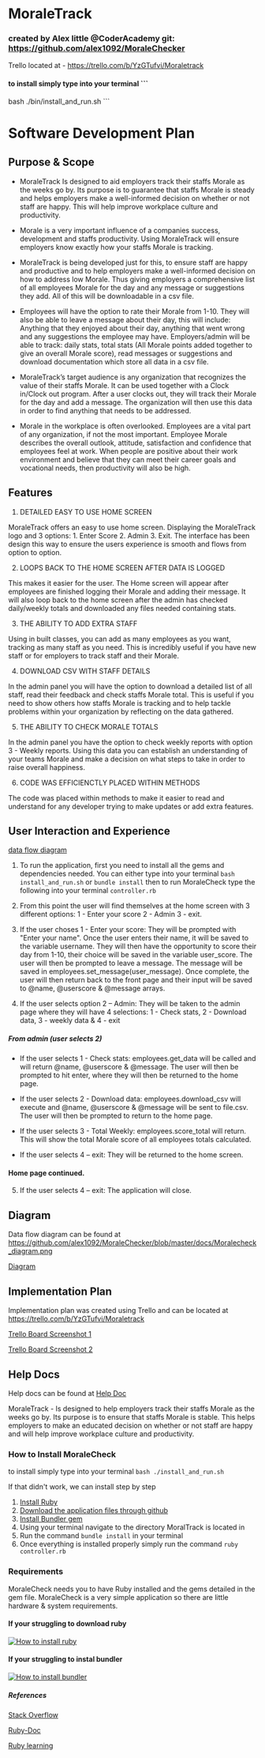# MoraleTrack

### created by Alex little @CoderAcademy git: https://github.com/alex1092/MoraleChecker

Trello located at - https://trello.com/b/YzGTufvi/Moraletrack

#### to install simply type into your terminal ``` 
bash ./bin/install_and_run.sh ```

# Software Development Plan

## Purpose & Scope

- MoraleTrack Is designed to aid employers track their staffs Morale as the weeks go by. Its purpose is to guarantee that staffs Morale is steady and helps employers make a well-informed decision on whether or not staff are happy. This will help improve workplace culture and productivity. 

- Morale is a very important influence of a companies success, development and staffs productivity. Using MoraleTrack will ensure employers know exactly how your staffs Morale is tracking. 

- MoraleTrack is being developed just for this, to ensure staff are happy and productive and to help employers make a well-informed decision on how to address low Morale. Thus giving employers a comprehensive list of all employees Morale for the day and any message or suggestions they add. All of this will be downloadable in a csv file.

- Employees will have the option to rate their Morale from 1-10. They will also be able to leave a message about their day, this will include: Anything that they enjoyed about their day, anything that went wrong and any suggestions the employee may have. Employers/admin will be able to track: daily stats, total stats (All Morale points added together to give an overall Morale score), read messages or suggestions and download documentation which store all data in a csv file.

- MoraleTrack’s target audience is any organization that recognizes the value of their staffs Morale. It can be used together with a Clock in/Clock out program. After a user clocks out, they will track their Morale for the day and add a message. The organization will then use this data in order to find anything that needs to be addressed.

- Morale in the workplace is often overlooked. Employees are a vital part of any organization, if not the most important. Employee Morale describes the overall outlook, attitude, satisfaction and confidence that employees feel at work. When people are positive about their work environment and believe that they can meet their career goals and vocational needs, then productivity will also be high.

## Features

1. DETAILED EASY TO USE HOME SCREEN

MoraleTrack offers an easy to use home screen. Displaying the MoraleTrack logo and 3 options: 1. Enter Score 2. Admin 3. Exit. The interface has been design this way to ensure the users experience is smooth and flows from option to option. 

2. LOOPS BACK TO THE HOME SCREEN AFTER DATA IS LOGGED

This makes it easier for the user. The Home screen will appear after employees are finished logging their Morale and adding their message. It will also loop back to the home screen after the admin has checked daily/weekly totals and downloaded any files needed containing stats. 

3. THE ABILITY TO ADD EXTRA STAFF

Using in built classes, you can add as many employees as you want, tracking as many staff as you need. This is incredibly useful if you have new staff or for employers to track staff and their Morale.

4. DOWNLOAD CSV WITH STAFF DETAILS

In the admin panel you will have the option to download a detailed list of all staff, read their feedback and check staffs Morale total. This is useful if you need to show others how staffs Morale is tracking and to help tackle problems within your organization by reflecting on the data gathered.

5. THE ABILITY TO CHECK MORALE TOTALS

In the admin panel you have the option to check weekly reports with option 3 - Weekly reports. Using this data you can establish an understanding of your teams Morale and make a decision on what steps to take in order to raise overall happiness. 

6. CODE WAS EFFICIENCTLY PLACED WITHIN METHODS

The code was placed within methods to make it easier to read and understand for any developer trying to make updates or add extra features. 

## User Interaction and Experience

[data flow diagram](https://github.com/alex1092/MoraleChecker/blob/master/docs/moralcheck_diagram.png)

1. To run the application, first you need to install all the gems and dependencies needed. You can either type into your terminal ``` bash install_and_run.sh ``` or ``` bundle install ``` then to run MoraleCheck type the following into your terminal ``` controller.rb ``` 

2. From this point the user will find themselves at the home screen with 3 different options: 1 - Enter your score 2 - Admin 3 - exit. 

3. If the user choses 1 - Enter your score: They will be prompted with "Enter your name". Once the user enters their name, it will be saved to the variable username. They will then have the opportunity to score their day from 1-10, their choice will be saved in the variable user_score.  The user will then be prompted to leave a message. The message will be saved in employees.set_message(user_message). Once complete, the user will then return back to the front page and their input will be saved to @name, @userscore & @message arrays.

4. If the user selects option 2 – Admin: They will be taken to the admin page where they will have 4 selections: 1 - Check stats, 2 - Download data, 3 - weekly data & 4 - exit 

##### From admin (user selects 2)
- If the user selects 1 - Check stats: employees.get_data will be called and will return @name, @userscore & @message. The user will then be prompted to hit enter, where they will then be returned to the home page.

- If the user selects 2 - Download data: employees.download_csv will execute and @name, @userscore & @message will be sent to file.csv.  The user will then be prompted to return to the home page.

- If the user selects 3 - Total Weekly: employees.score_total will return. This will show the total Morale score of all employees totals calculated.

- If the user selects 4 – exit: They will be returned to the home screen.

#### Home page continued.
5. If the user selects 4 – exit: The application will close.

## Diagram

Data flow diagram can be found at https://github.com/alex1092/MoraleChecker/blob/master/docs/Moralecheck_diagram.png

[Diagram](/docs/Moralecheck_diagram.png)

## Implementation Plan

Implementation plan was created using Trello and can be located at https://trello.com/b/YzGTufvi/Moraletrack

[Trello Board Screenshot 1](./docs/trello_board.png)

[Trello Board Screenshot 2](./docs/trello_board2.png)

## Help Docs

Help docs can be found at [Help Doc](./docs/help.md)

MoraleTrack - Is designed to help employers track their staffs Morale as the weeks go by. Its purpose is to ensure that staffs Morale is stable. This helps employers to make an educated decision on whether or not staff are happy and will help improve workplace culture and productivity. 

### How to Install MoraleCheck

to install simply type into your terminal ``` bash ./install_and_run.sh ```

If that didn't work, we can install step by step 

1. [Install Ruby](https://www.ruby-lang.org/en/documentation/installation/)
2. [Download the application files through github ](https://github.com/alex1092/MoraleChecker)
3. [Install Bundler gem](https://bundler.io/)
4. Using your terminal navigate to the directory MoralTrack is located in
5. Run the command ```bundle install``` in your terminal
6. Once everything is installed properly simply run the command ``` ruby controller.rb ```

### Requirements
MoraleCheck needs you to have Ruby installed and the gems detailed in the gem file.  MoraleCheck is a very simple application so there are little hardware & system requirements. 

#### If your struggling to download ruby 

[![How to install ruby](https://youtu.be/dMoK6AxyiUo)](https://youtu.be/dMoK6AxyiUo)

#### If your struggling to instal bundler 

[![How to install bundler](https://youtu.be/lMhoz29A2Jg)](https://youtu.be/lMhoz29A2Jg)

##### References 
[Stack Overflow](https://stackoverflow.com/)

[Ruby-Doc](https://ruby-doc.org/)

[Ruby learning](http://rubylearning.com/)


